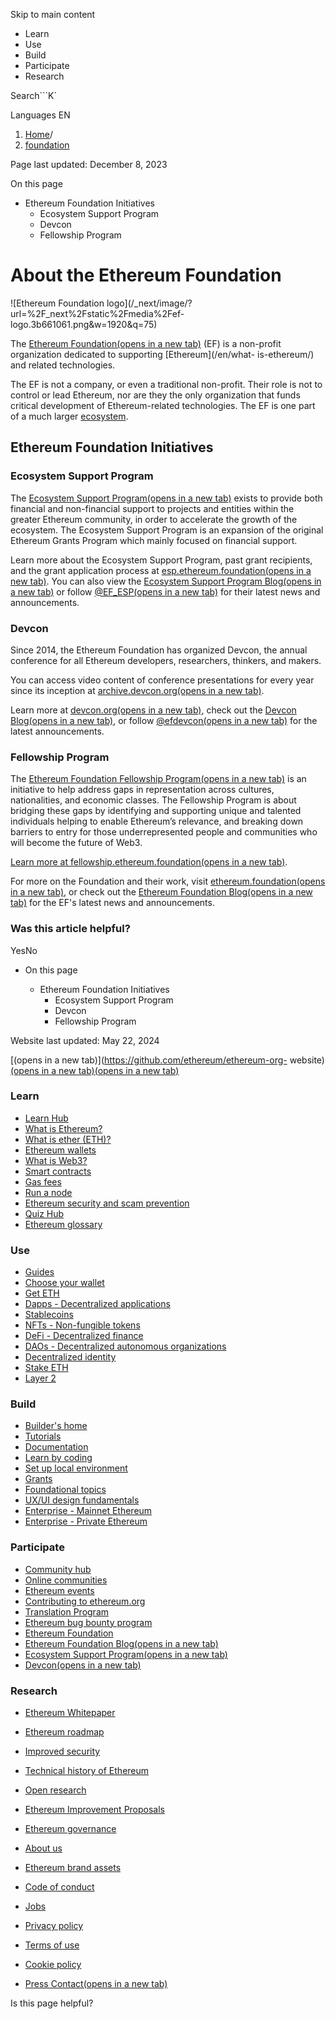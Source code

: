 Skip to main content

[](/en/)

  * Learn
  * Use
  * Build
  * Participate
  * Research

Search```K`

Languages EN

  1. [Home](/en/)/
  2. [foundation](/en/foundation/)

Page last updated: December 8, 2023

On this page

  * Ethereum Foundation Initiatives
    * Ecosystem Support Program
    * Devcon
    * Fellowship Program

# About the Ethereum Foundation

![Ethereum Foundation logo](/_next/image/?url=%2F_next%2Fstatic%2Fmedia%2Fef-
logo.3b661061.png&w=1920&q=75)

The [Ethereum Foundation(opens in a new tab)](http://ethereum.foundation/)
(EF) is a non-profit organization dedicated to supporting [Ethereum](/en/what-
is-ethereum/) and related technologies.

The EF is not a company, or even a traditional non-profit. Their role is not
to control or lead Ethereum, nor are they the only organization that funds
critical development of Ethereum-related technologies. The EF is one part of a
much larger [ecosystem](/en/community/).

## Ethereum Foundation Initiatives

### Ecosystem Support Program

The [Ecosystem Support Program(opens in a new
tab)](https://esp.ethereum.foundation/) exists to provide both financial and
non-financial support to projects and entities within the greater Ethereum
community, in order to accelerate the growth of the ecosystem. The Ecosystem
Support Program is an expansion of the original Ethereum Grants Program which
mainly focused on financial support.

Learn more about the Ecosystem Support Program, past grant recipients, and the
grant application process at [esp.ethereum.foundation(opens in a new
tab)](https://esp.ethereum.foundation/). You can also view the [Ecosystem
Support Program Blog(opens in a new
tab)](https://blog.ethereum.org/category/ecosystem-support-program/) or follow
[@EF_ESP(opens in a new tab)](https://twitter.com/EF_ESP) for their latest
news and announcements.

### Devcon

Since 2014, the Ethereum Foundation has organized Devcon, the annual
conference for all Ethereum developers, researchers, thinkers, and makers.

You can access video content of conference presentations for every year since
its inception at [archive.devcon.org(opens in a new
tab)](https://archive.devcon.org/).

Learn more at [devcon.org(opens in a new tab)](https://devcon.org/), check out
the [Devcon Blog(opens in a new tab)](https://devcon.org/en/blogs/), or follow
[@efdevcon(opens in a new tab)](https://twitter.com/EFDevcon) for the latest
announcements.

### Fellowship Program

The [Ethereum Foundation Fellowship Program(opens in a new
tab)](https://fellowship.ethereum.foundation/) is an initiative to help
address gaps in representation across cultures, nationalities, and economic
classes. The Fellowship Program is about bridging these gaps by identifying
and supporting unique and talented individuals helping to enable Ethereum’s
relevance, and breaking down barriers to entry for those underrepresented
people and communities who will become the future of Web3.

[Learn more at fellowship.ethereum.foundation(opens in a new
tab)](https://fellowship.ethereum.foundation/).

  

For more on the Foundation and their work, visit [ethereum.foundation(opens in
a new tab)](http://ethereum.foundation/), or check out the [Ethereum
Foundation Blog(opens in a new tab)](https://blog.ethereum.org/) for the EF's
latest news and announcements.

### Was this article helpful?

YesNo

  * On this page

    * Ethereum Foundation Initiatives
      * Ecosystem Support Program
      * Devcon
      * Fellowship Program

Website last updated: May 22, 2024

[(opens in a new tab)](https://github.com/ethereum/ethereum-org-
website)[(opens in a new tab)](https://twitter.com/ethdotorg)[(opens in a new
tab)](https://discord.gg/ethereum-org)

### Learn

  * [Learn Hub](/en/learn/)
  * [What is Ethereum?](/en/what-is-ethereum/)
  * [What is ether (ETH)?](/en/eth/)
  * [Ethereum wallets](/en/wallets/)
  * [What is Web3?](/en/web3/)
  * [Smart contracts](/en/smart-contracts/)
  * [Gas fees](/en/gas/)
  * [Run a node](/en/run-a-node/)
  * [Ethereum security and scam prevention](/en/security/)
  * [Quiz Hub](/en/quizzes/)
  * [Ethereum glossary](/en/glossary/)

### Use

  * [Guides](/en/guides/)
  * [Choose your wallet](/en/wallets/find-wallet/)
  * [Get ETH](/en/get-eth/)
  * [Dapps - Decentralized applications](/en/dapps/)
  * [Stablecoins](/en/stablecoins/)
  * [NFTs - Non-fungible tokens](/en/nft/)
  * [DeFi - Decentralized finance](/en/defi/)
  * [DAOs - Decentralized autonomous organizations](/en/dao/)
  * [Decentralized identity](/en/decentralized-identity/)
  * [Stake ETH](/en/staking/)
  * [Layer 2](/en/layer-2/)

### Build

  * [Builder's home](/en/developers/)
  * [Tutorials](/en/developers/tutorials/)
  * [Documentation](/en/developers/docs/)
  * [Learn by coding](/en/developers/learning-tools/)
  * [Set up local environment](/en/developers/local-environment/)
  * [Grants](/en/community/grants/)
  * [Foundational topics](/en/developers/docs/intro-to-ethereum/)
  * [UX/UI design fundamentals](/en/developers/docs/design-and-ux/)
  * [Enterprise - Mainnet Ethereum](/en/enterprise/)
  * [Enterprise - Private Ethereum](/en/enterprise/private-ethereum/)

### Participate

  * [Community hub](/en/community/)
  * [Online communities](/en/community/online/)
  * [Ethereum events](/en/community/events/)
  * [Contributing to ethereum.org](/en/contributing/)
  * [Translation Program](/en/contributing/translation-program/)
  * [Ethereum bug bounty program](/en/bug-bounty/)
  * [Ethereum Foundation](/en/foundation/)
  * [Ethereum Foundation Blog(opens in a new tab)](https://blog.ethereum.org/)
  * [Ecosystem Support Program(opens in a new tab)](https://esp.ethereum.foundation)
  * [Devcon(opens in a new tab)](https://devcon.org/)

### Research

  * [Ethereum Whitepaper](/en/whitepaper/)
  * [Ethereum roadmap](/en/roadmap/)
  * [Improved security](/en/roadmap/security/)
  * [Technical history of Ethereum](/en/history/)
  * [Open research](/en/community/research/)
  * [Ethereum Improvement Proposals](/en/eips/)
  * [Ethereum governance](/en/governance/)

  * [About us](/en/about/)
  * [Ethereum brand assets](/en/assets/)
  * [Code of conduct](/en/community/code-of-conduct/)
  * [Jobs](/en/about/#open-jobs)
  * [Privacy policy](/en/privacy-policy/)
  * [Terms of use](/en/terms-of-use/)
  * [Cookie policy](/en/cookie-policy/)
  * [Press Contact(opens in a new tab)](mailto:press@ethereum.org)

Is this page helpful?


